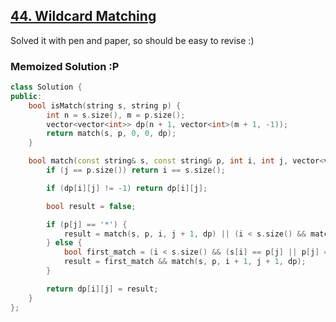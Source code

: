 ## [44. Wildcard Matching](https://leetcode.com/problems/wildcard-matching/)

Solved it with pen and paper, so should be easy to revise :)
### Memoized Solution :P
```cpp
class Solution {
public:
    bool isMatch(string s, string p) {
        int n = s.size(), m = p.size();
        vector<vector<int>> dp(n + 1, vector<int>(m + 1, -1));
        return match(s, p, 0, 0, dp);
    }

    bool match(const string& s, const string& p, int i, int j, vector<vector<int>>& dp) {
        if (j == p.size()) return i == s.size(); 

        if (dp[i][j] != -1) return dp[i][j];

        bool result = false;

        if (p[j] == '*') {
            result = match(s, p, i, j + 1, dp) || (i < s.size() && match(s, p, i + 1, j, dp));
        } else {
            bool first_match = (i < s.size() && (s[i] == p[j] || p[j] == '?'));
            result = first_match && match(s, p, i + 1, j + 1, dp);
        }

        return dp[i][j] = result;
    }
};

```


